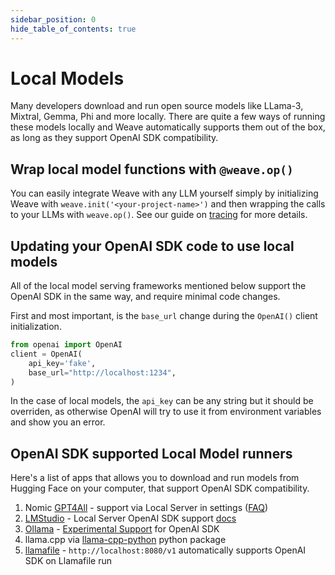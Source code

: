 ```yaml
---
sidebar_position: 0
hide_table_of_contents: true
---
```


# Local Models

Many developers download and run open source models like LLama-3, Mixtral, Gemma, Phi and more locally. There are quite a few ways of running these models locally and Weave automatically supports them out of the box, as long as they support OpenAI SDK compatibility.

## Wrap local model functions with `@weave.op()`

You can easily integrate Weave with any LLM yourself simply by initializing Weave with `weave.init('<your-project-name>')` and then wrapping the calls to your LLMs with `weave.op()`. See our guide on [tracing](/guides/tracking/tracing) for more details.

## Updating your OpenAI SDK code to use local models

All of the local model serving frameworks mentioned below support the OpenAI SDK in the same way, and require minimal code changes. 

First and most important, is the `base_url` change during the `OpenAI()` client initialization. 

```python
from openai import OpenAI
client = OpenAI(
    api_key='fake',
    base_url="http://localhost:1234",
)
```

In the case of local models, the `api_key` can be any string but it should be overriden, as otherwise OpenAI will try to use it from environment variables and show you an error. 

## OpenAI SDK supported Local Model runners 

Here's a list of apps that allows you to download and run models from Hugging Face on your computer, that support OpenAI SDK compatibility.


1. Nomic [GPT4All](https://www.nomic.ai/gpt4all) - support via Local Server in settings ([FAQ](https://docs.gpt4all.io/gpt4all_help/faq.html))
1. [LMStudio](https://lmstudio.ai/) - Local Server OpenAI SDK support [docs](https://lmstudio.ai/docs/local-server)
1. [Ollama](https://ollama.com/) - [Experimental Support](https://github.com/ollama/ollama/blob/main/docs/openai.md) for OpenAI SDK
1. llama.cpp via [llama-cpp-python](https://llama-cpp-python.readthedocs.io/en/latest/server/) python package
1. [llamafile](https://github.com/Mozilla-Ocho/llamafile#other-example-llamafiles) - `http://localhost:8080/v1` automatically supports OpenAI SDK on Llamafile run 
